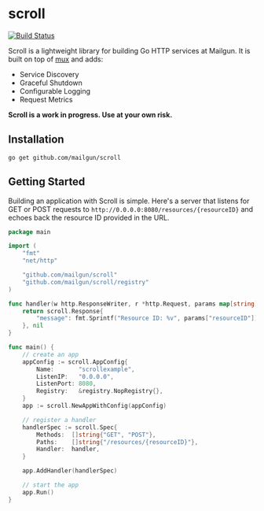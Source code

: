 # scroll

[![Build Status](http://img.shields.io/travis/mailgun/scroll/master.svg)](https://travis-ci.org/mailgun/scroll)


Scroll is a lightweight library for building Go HTTP services at Mailgun. It is
built on top of [mux](http://www.gorillatoolkit.org/pkg/mux) and adds:

- Service Discovery
- Graceful Shutdown
- Configurable Logging
- Request Metrics

**Scroll is a work in progress. Use at your own risk.**

## Installation

```
go get github.com/mailgun/scroll
```

## Getting Started

Building an application with Scroll is simple. Here's a server that listens for GET or POST requests to `http://0.0.0.0:8080/resources/{resourceID}` and echoes back the resource ID provided in the URL.

```go
package main

import (
	"fmt"
	"net/http"

	"github.com/mailgun/scroll"
	"github.com/mailgun/scroll/registry"
)

func handler(w http.ResponseWriter, r *http.Request, params map[string]string) (interface{}, error) {
	return scroll.Response{
		"message": fmt.Sprintf("Resource ID: %v", params["resourceID"]),
	}, nil
}

func main() {
	// create an app
	appConfig := scroll.AppConfig{
		Name:       "scrollexample",
		ListenIP:   "0.0.0.0",
		ListenPort: 8080,
		Registry:   &registry.NopRegistry{},
	}
	app := scroll.NewAppWithConfig(appConfig)

	// register a handler
	handlerSpec := scroll.Spec{
		Methods:  []string{"GET", "POST"},
		Paths:    []string{"/resources/{resourceID}"},
		Handler:  handler,
	}

	app.AddHandler(handlerSpec)

	// start the app
	app.Run()
}
```
